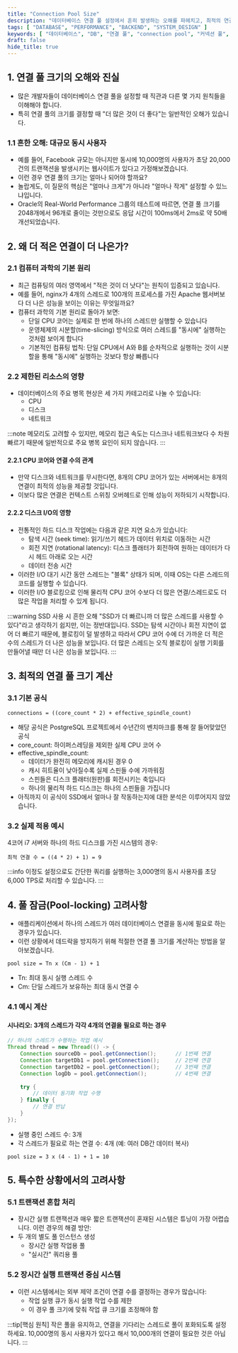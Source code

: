 ```yaml
---
title: "Connection Pool Size"
description: "데이터베이스 연결 풀 설정에서 흔히 발생하는 오해를 파헤치고, 최적의 연결 풀 크기를 설정하는 방법을 알아봅니다. 실제 성능 테스트 결과와 함께 왜 더 적은 연결이 더 나은 성능을 보이는지 상세히 설명합니다."
tags: [ "DATABASE", "PERFORMANCE", "BACKEND", "SYSTEM_DESIGN" ]
keywords: [ "데이터베이스", "DB", "연결 풀", "connection pool", "커넥션 풀", "성능 최적화", "성능 튜닝", "데이터베이스 튜닝", "시스템 설계", "백엔드", "backend", "database optimization", "connection pooling" ]
draft: false
hide_title: true
---
```


## 1. 연결 풀 크기의 오해와 진실

- 많은 개발자들이 데이터베이스 연결 풀을 설정할 때 직관과 다른 몇 가지 원칙들을 이해해야 합니다.
- 특히 연결 풀의 크기를 결정할 때 "더 많은 것이 더 좋다"는 일반적인 오해가 있습니다.

### 1.1 흔한 오해: 대규모 동시 사용자

- 예를 들어, Facebook 규모는 아니지만 동시에 10,000명의 사용자가 초당 20,000건의 트랜잭션을 발생시키는 웹사이트가 있다고 가정해보겠습니다.
- 이런 경우 연결 풀의 크기는 얼마나 되어야 할까요?
- 놀랍게도, 이 질문의 핵심은 "얼마나 크게"가 아니라 "얼마나 작게" 설정할 수 있느냐입니다.
- Oracle의 Real-World Performance 그룹의 테스트에 따르면, 연결 풀 크기를 2048개에서 96개로 줄이는 것만으로도 응답 시간이 100ms에서 2ms로 약 50배 개선되었습니다.

## 2. 왜 더 적은 연결이 더 나은가?

### 2.1 컴퓨터 과학의 기본 원리

- 최근 컴퓨팅의 여러 영역에서 "적은 것이 더 낫다"는 원칙이 입증되고 있습니다.
- 예를 들어, nginx가 4개의 스레드로 100개의 프로세스를 가진 Apache 웹서버보다 더 나은 성능을 보이는 이유는 무엇일까요?
- 컴퓨터 과학의 기본 원리로 돌아가 보면:
	- 단일 CPU 코어는 실제로 한 번에 하나의 스레드만 실행할 수 있습니다
	- 운영체제의 시분할(time-slicing) 방식으로 여러 스레드를 "동시에" 실행하는 것처럼 보이게 합니다
	- 기본적인 컴퓨팅 법칙: 단일 CPU에서 A와 B를 순차적으로 실행하는 것이 시분할을 통해 "동시에" 실행하는 것보다 항상 빠릅니다

### 2.2 제한된 리소스의 영향

- 데이터베이스의 주요 병목 현상은 세 가지 카테고리로 나눌 수 있습니다:
	- CPU
	- 디스크
	- 네트워크

:::note
메모리도 고려할 수 있지만, 메모리 접근 속도는 디스크나 네트워크보다 수 차원 빠르기 때문에 일반적으로 주요 병목 요인이 되지 않습니다.
:::

#### 2.2.1 CPU 코어와 연결 수의 관계

- 만약 디스크와 네트워크를 무시한다면, 8개의 CPU 코어가 있는 서버에서는 8개의 연결이 최적의 성능을 제공할 것입니다.
- 이보다 많은 연결은 컨텍스트 스위칭 오버헤드로 인해 성능이 저하되기 시작합니다.

#### 2.2.2 디스크 I/O의 영향

- 전통적인 하드 디스크 작업에는 다음과 같은 지연 요소가 있습니다:
	- 탐색 시간 (seek time): 읽기/쓰기 헤드가 데이터 위치로 이동하는 시간
	- 회전 지연 (rotational latency): 디스크 플래터가 회전하여 원하는 데이터가 다시 헤드 아래로 오는 시간
	- 데이터 전송 시간
- 이러한 I/O 대기 시간 동안 스레드는 "블록" 상태가 되며, 이때 OS는 다른 스레드의 코드를 실행할 수 있습니다.
- 이러한 I/O 블로킹으로 인해 물리적 CPU 코어 수보다 더 많은 연결/스레드로도 더 많은 작업을 처리할 수 있게 됩니다.

:::warning SSD 사용 시 흔한 오해
"SSD가 더 빠르니까 더 많은 스레드를 사용할 수 있다"라고 생각하기 쉽지만, 이는 정반대입니다.
SSD는 탐색 시간이나 회전 지연이 없어 더 빠르기 때문에, 블로킹이 덜 발생하고 따라서 CPU 코어 수에 더 가까운 더 적은 수의 스레드가 더 나은 성능을 보입니다.
더 많은 스레드는 오직 블로킹이 실행 기회를 만들어낼 때만 더 나은 성능을 보입니다.
:::

## 3. 최적의 연결 풀 크기 계산

### 3.1 기본 공식

```
connections = ((core_count * 2) + effective_spindle_count)
```

- 해당 공식은 PostgreSQL 프로젝트에서 수년간의 벤치마크를 통해 잘 들어맞았던 공식
- core_count: 하이퍼스레딩을 제외한 실제 CPU 코어 수
- effective_spindle_count:
	- 데이터가 완전히 메모리에 캐시된 경우 0
	- 캐시 히트율이 낮아질수록 실제 스핀들 수에 가까워짐
	- 스핀들은 디스크 플래터(원판)를 회전시키는 축입니다
	- 하나의 물리적 하드 디스크는 하나의 스핀들을 가집니다
- 아직까지 이 공식이 SSD에서 얼마나 잘 작동하는지에 대한 분석은 이루어지지 않았습니다.

### 3.2 실제 적용 예시

4코어 i7 서버와 하나의 하드 디스크를 가진 시스템의 경우:

```
최적 연결 수 = ((4 * 2) + 1) = 9
```

:::info
이정도 설정으로도 간단한 쿼리를 실행하는 3,000명의 동시 사용자를 초당 6,000 TPS로 처리할 수 있습니다.
:::

## 4. 풀 잠금(Pool-locking) 고려사항

- 애플리케이션에서 하나의 스레드가 여러 데이터베이스 연결을 동시에 필요로 하는 경우가 있습니다.
- 이런 상황에서 데드락을 방지하기 위해 적절한 연결 풀 크기를 계산하는 방법을 알아보겠습니다.

```
pool size = Tn x (Cm - 1) + 1
```

- Tn: 최대 동시 실행 스레드 수
- Cm: 단일 스레드가 보유하는 최대 동시 연결 수

### 4.1 예시 계산

#### 시나리오: 3개의 스레드가 각각 4개의 연결을 필요로 하는 경우

```java
// 하나의 스레드가 수행하는 작업 예시
Thread thread = new Thread(() -> {
    Connection sourceDb = pool.getConnection();      // 1번째 연결
    Connection targetDb1 = pool.getConnection();     // 2번째 연결
    Connection targetDb2 = pool.getConnection();     // 3번째 연결
    Connection logDb = pool.getConnection();         // 4번째 연결
    
    try {
        // 데이터 동기화 작업 수행
    } finally {
        // 연결 반납
    }
});
```

- 실행 중인 스레드 수: 3개
- 각 스레드가 필요로 하는 연결 수: 4개 (예: 여러 DB간 데이터 복사)

```
pool size = 3 x (4 - 1) + 1 = 10
```

## 5. 특수한 상황에서의 고려사항

### 5.1 트랜잭션 혼합 처리

- 장시간 실행 트랜잭션과 매우 짧은 트랜잭션이 혼재된 시스템은 튜닝이 가장 어렵습니다. 이런 경우의 해결 방안:
- 두 개의 별도 풀 인스턴스 생성
	- 장시간 실행 작업용 풀
	- "실시간" 쿼리용 풀

### 5.2 장시간 실행 트랜잭션 중심 시스템

- 이런 시스템에서는 외부 제약 조건이 연결 수를 결정하는 경우가 많습니다:
	- 작업 실행 큐가 동시 실행 작업 수를 제한
	- 이 경우 풀 크기에 맞춰 작업 큐 크기를 조정해야 함

:::tip[핵심 원칙]
작은 풀을 유지하고, 연결을 기다리는 스레드로 풀이 포화되도록 설정하세요. 10,000명의 동시 사용자가 있다고 해서 10,000개의 연결이 필요한 것은 아닙니다.
:::

